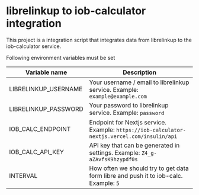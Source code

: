 # librelinkup to iob-calculator integration

This project is a integration script that integrates data from librelinkup to the iob-calculator service.

Following environment variables must be set

| Variable name        | Description                                                                                  |
| -------------------- | -------------------------------------------------------------------------------------------- |
| LIBRELINKUP_USERNAME | Your username / email to librelinkup service. Example: `example@example.com`                 |
| LIBRELINKUP_PASSWORD | Your password to librelinkup service. Example: `password`                                    |
| IOB_CALC_ENDPOINT    | Endpoint for Nextjs service. Example: `https://iob-calculator-nextjs.vercel.com/insulin/api` |
| IOB_CALC_API_KEY     | API key that can be generated in settings. Example: `Z4_g-aZAvfsK9hzypdf0s`                  |
| INTERVAL             | How often we should try to get data form libre and push it to iob-calc. Example: `5`         |
